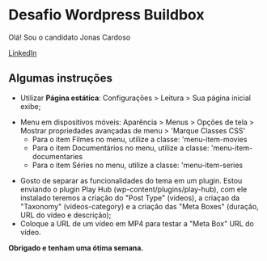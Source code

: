 # Desafio Wordpress Buildbox

Olá! Sou o candidato Jonas Cardoso

[LinkedIn](https://www.linkedin.com/in/jonascds)

## Algumas instruções

- Utilizar **Página estática**: Configurações > Leitura > Sua página inicial exibe;
* Menu em dispositivos móveis: Aparência > Menus > Opções de tela > Mostrar propriedades avançadas de menu > 'Marque Classes CSS'
   - Para o item Filmes no menu, utilize a classe: 'menu-item-movies
   - Para o item Documentários no menu, utilize a classe: 'menu-item-documentaries
   - Para o item Séries no menu, utilize a classe: 'menu-item-series
- Gosto de separar as funcionalidades do tema em um plugin. Estou enviando o plugin Play Hub (wp-content/plugins/play-hub), com ele instalado teremos a criação do "Post Type" (videos), a criaçao da "Taxonomy" (videos-category) e a criação das "Meta Boxes" (duração, URL do vídeo e descrição);
- Coloque a URL de um vídeo em MP4 para testar a "Meta Box" URL do vídeo.

**Obrigado e tenham uma ótima semana.**